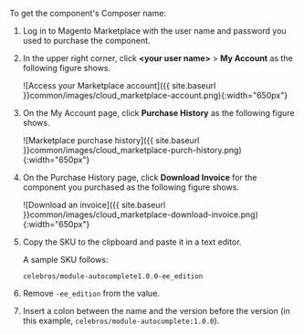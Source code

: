 <div markdown="1">

To get the component's Composer name:

1.	Log in to Magento Marketplace with the user name and password you used to purchase the component.
2.	In the upper right corner, click **&lt;your user name>** > **My Account** as the following figure shows.

	![Access your Marketplace account]({{ site.baseurl }}common/images/cloud_marketplace-account.png){:width="650px"}
3.	On the My Account page, click **Purchase History** as the following figure shows.

	![Marketplace purchase history]({{ site.baseurl }}common/images/cloud_marketplace-purch-history.png){:width="650px"}
4.	On the Purchase History page, click **Download Invoice** for the component you purchased as the following figure shows.

	![Download an invoice]({{ site.baseurl }}common/images/cloud_marketplace-download-invoice.png){:width="650px"}
5.	Copy the SKU to the clipboard and paste it in a text editor.

	A sample SKU follows:

		celebros/module-autocomplete1.0.0-ee_edition
6.	Remove `-ee_edition` from the value.
7.	Insert a colon between the name and the version before the version (in this example, `celebros/module-autocomplete:1.0.0`).